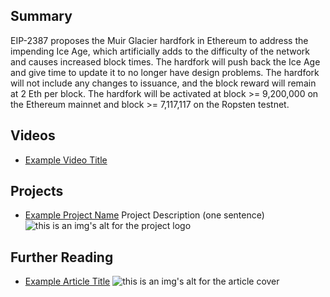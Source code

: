 ## Summary

EIP-2387 proposes the Muir Glacier hardfork in Ethereum to address the impending Ice Age, which artificially adds to the difficulty of the network and causes increased block times. The hardfork will push back the Ice Age and give time to update it to no longer have design problems. The hardfork will not include any changes to issuance, and the block reward will remain at 2 Eth per block. The hardfork will be activated at block >= 9,200,000 on the Ethereum mainnet and block >= 7,117,117 on the Ropsten testnet.

## Videos

- [Example Video Title](https://www.youtube.com/watch?v=TDGq4aeevgY)

## Projects

- [Example Project Name](https://xxxx.xxx/xxxxx) Project Description (one sentence) ![this is an img's alt for the project logo](https://xxxx.xxx/project-logo.xxx)

## Further Reading

- [Example Article Title](https://xxxx.xxx/xxxxx) ![this is an img's alt for the article cover](https://xxxx.xxx/article-cover.xxx)
